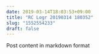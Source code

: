 ```yaml
---
date: 2019-03-14T18:03:53+09:00
title: "RC Logr 20190314 180352"
slug: "1552554233"
draft: false
---
```


Post content in markdown format
